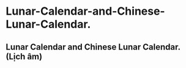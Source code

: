 # Lunar-Calendar-and-Chinese-Lunar-Calendar.
## Lunar Calendar and Chinese Lunar Calendar. (Lịch âm)
